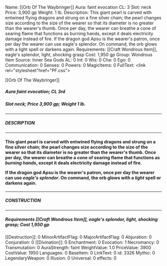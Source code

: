 Name: [[Orb Of The Waybringer]]
Aura: faint evocation
CL: 3
Slot: neck
Price: 3,900 gp
Weight: 1 lb.
Description: This giant pearl is carved with entwined flying dragons and strung on a fine silver chain; the pearl changes size according to the size of the wearer so that its diameter is no greater than the wearer's thumb. Once per day, the wearer can breathe a cone of searing flame that functions as burning hands, except it deals electricity damage instead of fire. If the dragon god Apsu is the wearer's patron, once per day the wearer can use eagle's splendor. On command, the orb glows with a light spell or darkens again.
Requirements: [[Craft Wondrous Item]], eagle's splendor, light, shocking grasp
Cost: 1,950 gp
Group: Wondrous Item
Source: Inner Sea Gods
AL: 0
Int: 0
Wis: 0
Cha: 0
Ego: 0
Communication: 0
Senses: 0
Powers: 0
MagicItems: 0
FullText: <link rel="stylesheet"href="PF.css"><div class="heading"><p class="alignleft">[[Orb Of The Waybringer]]</p><div style="clear: both;"></div></div><div><h5><b>Aura </b>faint evocation; <b>CL </b>3rd</h5><h5><b>Slot </b>neck; <b>Price </b>3,900 gp; <b>Weight </b>1 lb.</h5></div><hr/><div><h5><b>DESCRIPTION</b></h5></div><hr/><div><h4><p>This giant pearl is carved with entwined flying dragons and strung on a fine silver chain; the pearl changes size according to the size of the wearer so that its diameter is no greater than the wearer's thumb. Once per day, the wearer can breathe a cone of searing flame that functions as <i>burning hands</i>, except it deals electricity damage instead of fire.</p><p>If the dragon god Apsu is the wearer's patron, once per day the wearer can use <i>eagle's splendor</i>. On command, the orb glows with a <i>light</i> spell or darkens again.</p></h4></div><hr/><div><h5><b>CONSTRUCTION</b></h5></div><hr/><div><h5><b>Requirements </b>[[Craft Wondrous Item]], <i>eagle's splendor</i>, <i>light</i>, <i>shocking grasp</i>; <b>Cost </b>1,950 gp</h5></div>
[[Destruction]]: 0
MinorArtifactFlag: 0
MajorArtifactFlag: 0
Abjuration: 0
Conjuration: 0
[[Divination]]: 0
Enchantment: 0
Evocation: 1
Necromancy: 0
Transmutation: 0
AuraStrength: faint
WeightValue: 1.0
PriceValue: 3900
CostValue: 1950
Languages: 0
BaseItem: 0
LinkText: 0
id: 3326
Mythic: 0
LegendaryWeapon: 0
Illusion: 0
Universal: 0
effects: 0
